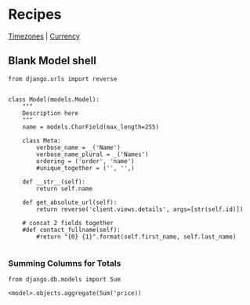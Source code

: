 # Recipes

[Timezones](recipe-timezones.md) | [Currency](recipe-currency.md)





## Blank Model shell
```
from django.urls import reverse


class Model(models.Model):
    """
    Description here
    """
    name = models.CharField(max_length=255)

    class Meta:
        verbose_name = _('Name')
        verbose_name_plural = _('Names')
        ordering = ('order', 'name')
        #unique_together = ('', '',)

    def __str__(self):
        return self.name

    def get_absolute_url(self):
        return reverse('client.views.details', args=[str(self.id)])

    # concat 2 fields together
    #def contact_fullname(self):
        #return "{0} {1}".format(self.first_name, self.last_name)


```



### Summing Columns for Totals

```
from django.db.models import Sum

<model>.objects.aggregate(Sum('price))
```


